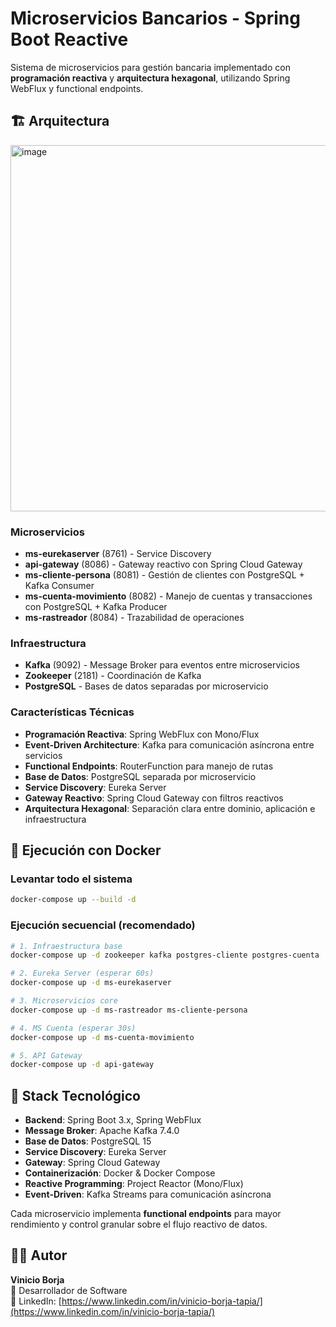 # Microservicios Bancarios - Spring Boot Reactive

Sistema de microservicios para gestión bancaria implementado con **programación reactiva** y **arquitectura hexagonal**, utilizando Spring WebFlux y functional endpoints.

## 🏗️ Arquitectura
<img width="1179" height="586" alt="image" src="https://github.com/user-attachments/assets/93fc25cf-ee00-45ad-ac39-d77486522e70" />

### Microservicios
- **ms-eurekaserver** (8761) - Service Discovery
- **api-gateway** (8086) - Gateway reactivo con Spring Cloud Gateway
- **ms-cliente-persona** (8081) - Gestión de clientes con PostgreSQL + Kafka Consumer
- **ms-cuenta-movimiento** (8082) - Manejo de cuentas y transacciones con PostgreSQL + Kafka Producer
- **ms-rastreador** (8084) - Trazabilidad de operaciones

### Infraestructura
- **Kafka** (9092) - Message Broker para eventos entre microservicios
- **Zookeeper** (2181) - Coordinación de Kafka
- **PostgreSQL** - Bases de datos separadas por microservicio

### Características Técnicas
- **Programación Reactiva**: Spring WebFlux con Mono/Flux
- **Event-Driven Architecture**: Kafka para comunicación asíncrona entre servicios
- **Functional Endpoints**: RouterFunction para manejo de rutas
- **Base de Datos**: PostgreSQL separada por microservicio  
- **Service Discovery**: Eureka Server
- **Gateway Reactivo**: Spring Cloud Gateway con filtros reactivos
- **Arquitectura Hexagonal**: Separación clara entre dominio, aplicación e infraestructura

## 🚀 Ejecución con Docker

### Levantar todo el sistema
```bash
docker-compose up --build -d
```

### Ejecución secuencial (recomendado)
```bash
# 1. Infraestructura base
docker-compose up -d zookeeper kafka postgres-cliente postgres-cuenta

# 2. Eureka Server (esperar 60s)
docker-compose up -d ms-eurekaserver

# 3. Microservicios core
docker-compose up -d ms-rastreador ms-cliente-persona

# 4. MS Cuenta (esperar 30s)
docker-compose up -d ms-cuenta-movimiento

# 5. API Gateway
docker-compose up -d api-gateway
```

## 🔧 Stack Tecnológico

- **Backend**: Spring Boot 3.x, Spring WebFlux
- **Message Broker**: Apache Kafka 7.4.0
- **Base de Datos**: PostgreSQL 15
- **Service Discovery**: Eureka Server
- **Gateway**: Spring Cloud Gateway
- **Containerización**: Docker & Docker Compose
- **Reactive Programming**: Project Reactor (Mono/Flux)
- **Event-Driven**: Kafka Streams para comunicación asíncrona


Cada microservicio implementa **functional endpoints** para mayor rendimiento y control granular sobre el flujo reactivo de datos.

## 👨‍💻 Autor

**Vinicio Borja**  
📧 Desarrollador de Software  
🔗 LinkedIn: [https://www.linkedin.com/in/vinicio-borja-tapia/](https://www.linkedin.com/in/vinicio-borja-tapia/)
